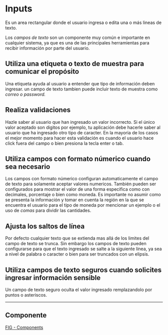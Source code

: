 # Inputs

Es un area rectangular donde el usuario ingresa o edita una o más lineas de texto.

Los _campos de texto_ son un componente muy común e importante en cualquier sistema, ya que es una de las principales herramientas para recibir información por parte del usuario.

## Utiliza una etiqueta o texto de muestra para comunicar el propósito

Una etiqueta ayuda al usuario a entender que tipo de información deben ingresar. un campo de texto tambien puede incluir texto de muestra como _correo o password._

## Realiza validaciones

Hazle saber al usuario que han ingresado un valor incorrecto. Si el único valor aceptado son digitos por ejemplo, tu aplicación debe hacerle saber al usuario que ha ingresado otro tipo de caracter. En la mayoria de los casos el mejor momento para hacer esta validación es cuando el usuario hace click fuera del campo o bien presiona la tecla enter o tab.

## Utiliza campos con formato númerico cuando sea necesario

Los campos con formato númerico configuran automaticamente el campo de texto para solamente aceptar valores numericos. También pueden ser configurados para mostrar el valor de una forma especifica como con decimales, porcentaje o bien como moneda. Es importante no asumir como se presenta la información y tomar en cuenta la región en la que se encuentra el usuario para el tipo de moneda por mencionar un ejemplo o el uso de _comas_ para dividir las cantidades.

## Ajusta los saltos de línea

Por defecto cualquier texto que se extienda mas allá de los limites del campo de texto se trunca. Sin embargo los campos de texto pueden configurarse para que el texto ingresado se salte a la siguiente línea, ya sea a nivel de palabra o caracter o bien para ser truncados con un elipsis.

## Utiliza campos de texto seguros cuando solicites ingresar información sensible

Un campo de texto seguro oculta el valor ingresado remplazandolo por puntos o asteriscos.

---

## Componente
[FIG - Components](https://www.figma.com/file/adTpzuue9VJyGt5D6bb45F/FIG---Components?node-id=2105%3A2450)